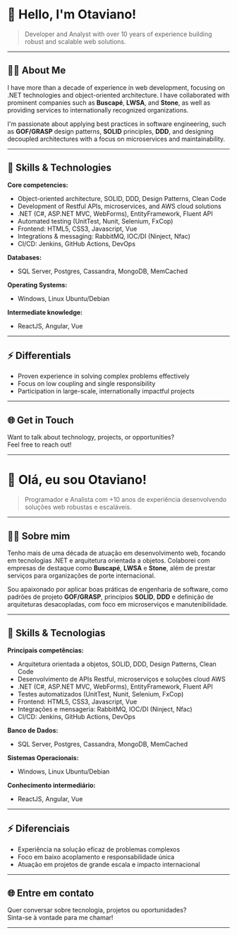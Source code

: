 
# 👋 Hello, I'm Otaviano!

> Developer and Analyst with over 10 years of experience building robust and scalable web solutions.

---

## 🧑‍💻 About Me

I have more than a decade of experience in web development, focusing on .NET technologies and object-oriented architecture. I have collaborated with prominent companies such as **Buscapé**, **LWSA**, and **Stone**, as well as providing services to internationally recognized organizations.

I'm passionate about applying best practices in software engineering, such as **GOF/GRASP** design patterns, **SOLID** principles, **DDD**, and designing decoupled architectures with a focus on microservices and maintainability.

---

## 🚀 Skills & Technologies

**Core competencies:**

- Object-oriented architecture, SOLID, DDD, Design Patterns, Clean Code
- Development of Restful APIs, microservices, and AWS cloud solutions
- .NET (C#, ASP.NET MVC, WebForms), EntityFramework, Fluent API
- Automated testing (UnitTest, Nunit, Selenium, FxCop)
- Frontend: HTML5, CSS3, Javascript, Vue
- Integrations & messaging: RabbitMQ, IOC/DI (Ninject, Nfac)
- CI/CD: Jenkins, GitHub Actions, DevOps

**Databases:**
- SQL Server, Postgres, Cassandra, MongoDB, MemCached

**Operating Systems:**
- Windows, Linux Ubuntu/Debian

**Intermediate knowledge:**
- ReactJS, Angular, Vue

---

## ⚡ Differentials

- Proven experience in solving complex problems effectively
- Focus on low coupling and single responsibility
- Participation in large-scale, internationally impactful projects

---

## 🌐 Get in Touch

Want to talk about technology, projects, or opportunities?  
Feel free to reach out!

---

<!-- Add your social links here, if you wish! -->


# 👋 Olá, eu sou Otaviano!

> Programador e Analista com +10 anos de experiência desenvolvendo soluções web robustas e escaláveis.

---

## 🧑‍💻 Sobre mim

Tenho mais de uma década de atuação em desenvolvimento web, focando em tecnologias .NET e arquitetura orientada a objetos. Colaborei com empresas de destaque como **Buscapé**, **LWSA** e **Stone**, além de prestar serviços para organizações de porte internacional.

Sou apaixonado por aplicar boas práticas de engenharia de software, como padrões de projeto **GOF/GRASP**, princípios **SOLID**, **DDD** e definição de arquiteturas desacopladas, com foco em microserviços e manutenibilidade.

---

## 🚀 Skills & Tecnologias

**Principais competências:**

- Arquitetura orientada a objetos, SOLID, DDD, Design Patterns, Clean Code
- Desenvolvimento de APIs Restful, microserviços e soluções cloud AWS
- .NET (C#, ASP.NET MVC, WebForms), EntityFramework, Fluent API
- Testes automatizados (UnitTest, Nunit, Selenium, FxCop)
- Frontend: HTML5, CSS3, Javascript, Vue
- Integrações e mensageria: RabbitMQ, IOC/DI (Ninject, Nfac)
- CI/CD: Jenkins, GitHub Actions, DevOps

**Banco de Dados:**
- SQL Server, Postgres, Cassandra, MongoDB, MemCached

**Sistemas Operacionais:**
- Windows, Linux Ubuntu/Debian

**Conhecimento intermediário:**
- ReactJS, Angular, Vue

---

## ⚡ Diferenciais

- Experiência na solução eficaz de problemas complexos
- Foco em baixo acoplamento e responsabilidade única
- Atuação em projetos de grande escala e impacto internacional

---

## 🌐 Entre em contato

Quer conversar sobre tecnologia, projetos ou oportunidades?  
Sinta-se à vontade para me chamar!

---

<!-- Adicione seus links sociais aqui, se quiser! -->
